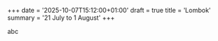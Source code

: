 +++
date = '2025-10-07T15:12:00+01:00'
draft = true
title = 'Lombok'
summary = '21 July to 1 August'
+++

abc
